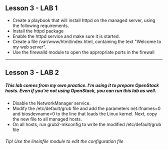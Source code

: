 ## Lesson 3 - LAB 1
- Create a playbook that will install httpd on the managed server, using the following requirements.
- Install the httpd package
- Enable the httpd service and make sure it is started.
- Create a file /var/www/html/index.html, containing the text "Welcome to my web server".
- Use the firewalld module to open the appropriate ports in the firewall 

----

## Lesson 3 - LAB 2

##### This lab comes from my own practice. I'm using it to prepare OpenStack hosts. Even if you're not using OpenStack, you can run this lab as well.

- Disable the NetworkManager service.
-  Modify the /etc/default/grub file and add the parameters net.ifnames=0 and biosdevname=0 to the line that loads the Linux kernel. Next, copy the new file to all managed hosts.
-  On all hosts, run grub2-mkconfig to write the modified /etc/default/grub file 

###### Tip! Use the lineinfile module to edit the configuration file 
